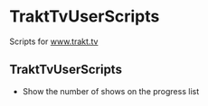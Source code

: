 # TraktTvUserScripts
Scripts for www.trakt.tv

## TraktTvUserScripts
* Show the number of shows on the progress list
